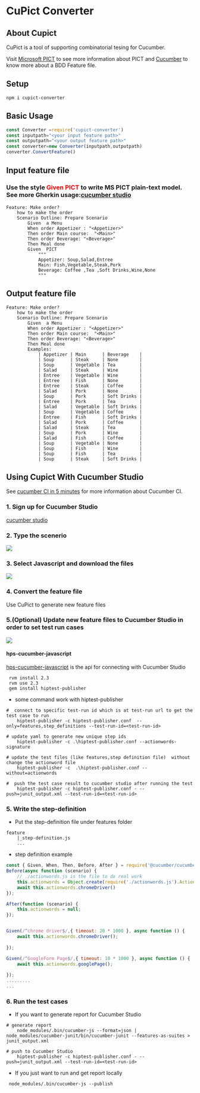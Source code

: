 # CuPict Converter

## About Cupict 
CuPict is a tool of supporting combinatorial tesing for Cucumber.

Visit [Microsoft PICT](https://github.com/Microsoft/pict/blob/main/doc/pict.md) to see more information about PICT and [Cucumber](https://github.com/cucumber/cucumber-js/blob/HEAD/CONTRIBUTING.md) to know more about a BDD Feature file.

## Setup
```
npm i cupict-converter
```

## Basic Usage
```javascript
const Converter =require('cupict-converter')
const inputpath="<your input feature path>"
const outputpath="<your output feature path>"
const converter=new Converter(inputpath,outputpath)
converter.ConvertFeature()
```

## Input feature file
### Use the style <font color="red"> Given PICT </font> to write MS PICT plain-text model. See more Gherkin usage:[cucumber studio](https://cucumber.io/docs/gherkin/reference/)
```gherkin
Feature: Make order?
    how to make the order
    Scenario Outline: Prepare Scenario
        Given  a Menu
        When order Appetizer : "<Appetizer>"
        Then order Main course:  "<Main>"
        Then order Beverage: "<Beverage>"
        Then Meal done
        Given  PICT
            """
            Appetizer: Soup,Salad,Entree  
            Main: Fish,Vegetable,Steak,Pork
            Beverage: Coffee ,Tea ,Soft Drinks,Wine,None
            """
```

## Output feature file
```gherkin
Feature: Make order?
    how to make the order
    Scenario Outline: Prepare Scenario
        Given  a Menu
        When order Appetizer : "<Appetizer>"
        Then order Main course:  "<Main>"
        Then order Beverage: "<Beverage>"
        Then Meal done
        Examples:
            | Appetizer | Main      | Beverage    |
            | Soup      | Steak     | None        |
            | Soup      | Vegetable | Tea         |
            | Salad     | Steak     | Wine        |
            | Entree    | Vegetable | Wine        |
            | Entree    | Fish      | None        |
            | Entree    | Steak     | Coffee      |
            | Salad     | Pork      | None        |
            | Soup      | Pork      | Soft Drinks |
            | Entree    | Pork      | Tea         |
            | Salad     | Vegetable | Soft Drinks |
            | Soup      | Vegetable | Coffee      |
            | Entree    | Fish      | Soft Drinks |
            | Salad     | Pork      | Coffee      |
            | Salad     | Steak     | Tea         |
            | Soup      | Pork      | Wine        |
            | Salad     | Fish      | Coffee      |
            | Soup      | Vegetable | None        |
            | Soup      | Fish      | Wine        |
            | Soup      | Fish      | Tea         |
            | Soup      | Steak     | Soft Drinks |
```
## Using Cupict With Cucumber Studio
See [cucumber CI in 5 minutes](https://cucumber.io/tools/cucumberstudio/ci-in-5-minutes-flat/) for more information about Cucumber CI.

### 1. Sign up for Cucumber Studio
[cucumber studio](https://cucumber.io/) 

### 2. Type the scenerio
![](https://i.imgur.com/DYq25pH.png)

### 3. Select Javascript and download the files
![](https://i.imgur.com/eRsFHIe.png)

### 4. Convert the feature file 
Use CuPict to generate new feature files

### 5.(Optional) Update new feature files to Cucumber Studio in order to set test run cases
![](https://i.imgur.com/BRB2NuL.png)

#### hps-cucumber-javascript 
[hps-cucumber-javascript](https://github.com/hiptest/hps-cucumber-javascript) is the api for connecting with Cucumber Studio 
```
 rvm install 2.3
 rvm use 2.3
 gem install hiptest-publisher
```
* some command work with hiptest-publisher
```
#  connect to specific test-run id which is at test-run url to get the test case to run 
    hiptest-publisher -c hiptest-publisher.conf  --only=features,step_definitions --test-run-id=<test-run-id>

# update yaml to generate new unique step ids
    hiptest-publisher -c .\hiptest-publisher.conf --actionwords-signature

# update the test files (like features,step definition file)  without change the actionword file
    hiptest-publisher -c  .\hiptest-publisher.conf --without=actionwords 

#  push the test case result to cucumber studio after running the test
    hiptest-publisher -c hiptest-publisher.conf - --push=junit_output.xml --test-run-id=<test-run-id>
```
### 5. Write the step-definition
* Put the step-definition file under features folder
```
feature
    |_step-definition.js
    ...
```
* step definition example
```javascript
const { Given, When, Then, Before, After } = require('@cucumber/cucumber');
Before(async function (scenario) {
    // ./actionwords.js is the file to do real work
    this.actionwords = Object.create(require('./actionwords.js').Actionwords);
    await this.actionwords.chromeDriver()
});

After(function (scenario) {
    this.actionwords = null;
});


Given(/^chrome driver$/,{ timeout: 20 * 1000 }, async function () {
    await this.actionwords.chromeDriver();
    
});

Given(/^GoogleForm Page$/,{ timeout: 10 * 1000 }, async function () {
    await this.actionwords.googlePage();
    
});
.........
...
```
### 6. Run the test cases
* If you want to generate report for Cucumber Studio
```
# generate report
    node_modules/.bin/cucumber-js --format=json | node_modules/cucumber-junit/bin/cucumber-junit --features-as-suites > junit_output.xml

# push to Cucumber Studio
    hiptest-publisher -c hiptest-publisher.conf - --push=junit_output.xml --test-run-id=<test-run-id>
```
* If you just want to run and get report locally
```
 node_modules/.bin/cucumber-js --publish
```

    





